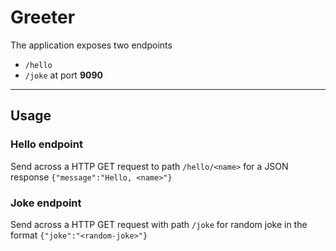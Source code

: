 # Greeter
The application exposes two endpoints 
- `/hello` 
- `/joke` 
at port **9090**
---
## Usage

### Hello endpoint 

Send across a HTTP GET request to path `/hello/<name>` for a JSON response 
`{"message":"Hello, <name>"}`

### Joke endpoint

Send across a HTTP GET request with path `/joke` for random joke in the format 
`{"joke":"<random-joke>"}`

